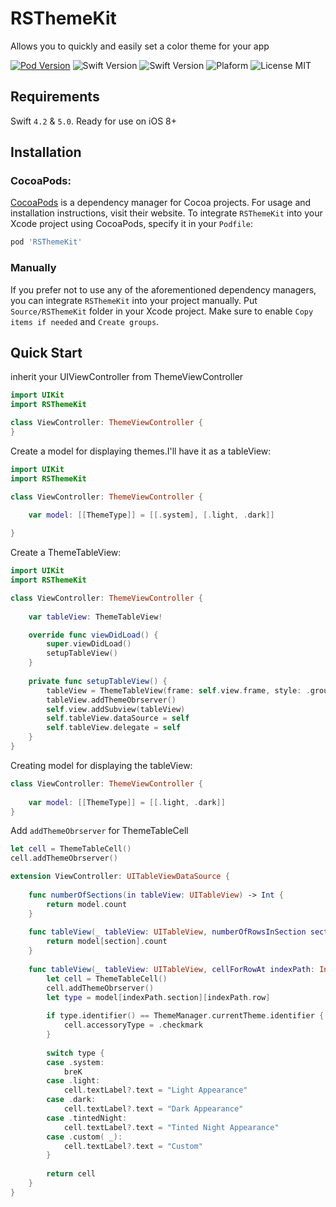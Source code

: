 # RSThemeKit
Allows you to quickly and easily set a color theme for your app

[![Pod Version](https://img.shields.io/badge/Pod-1.0.3-6193DF.svg)](https://cocoapods.org/)
![Swift Version](https://img.shields.io/badge/iOS-8.0+-blue.svg) 
![Swift Version](https://img.shields.io/badge/Swift-4.2+-orange.svg)
![Plaform](https://img.shields.io/badge/Platform-iOS-lightgrey.svg)
![License MIT](https://img.shields.io/badge/License-MIT-lightgrey.svg) 

## Requirements

Swift `4.2` & `5.0`. Ready for use on iOS 8+

## Installation

### CocoaPods:

[CocoaPods](https://cocoapods.org) is a dependency manager for Cocoa projects. For usage and installation instructions, visit their website. To integrate `RSThemeKit` into your Xcode project using CocoaPods, specify it in your `Podfile`:

```ruby
pod 'RSThemeKit'
```

### Manually

If you prefer not to use any of the aforementioned dependency managers, you can integrate `RSThemeKit` into your project manually. Put `Source/RSThemeKit` folder in your Xcode project. Make sure to enable `Copy items if needed` and `Create groups`.

## Quick Start

inherit your UIViewController from ThemeViewController

```swift
import UIKit
import RSThemeKit

class ViewController: ThemeViewController {
}
```

Create a model for displaying themes.I'll have it as a tableView:

```swift
import UIKit
import RSThemeKit

class ViewController: ThemeViewController {

    var model: [[ThemeType]] = [[.system], [.light, .dark]]
 
}
```

Create a ThemeTableView:

```swift
import UIKit
import RSThemeKit

class ViewController: ThemeViewController {
    
    var tableView: ThemeTableView!

    override func viewDidLoad() {
        super.viewDidLoad()
        setupTableView()
    }
    
    private func setupTableView() {
        tableView = ThemeTableView(frame: self.view.frame, style: .grouped)
        tableView.addThemeObrserver()
        self.view.addSubview(tableView)
        self.tableView.dataSource = self
        self.tableView.delegate = self
    }
}
```

Сreating model for displaying the tableView: 

```swift
class ViewController: ThemeViewController {
  
    var model: [[ThemeType]] = [[.light, .dark]]
}
```

Add `addThemeObrserver` for ThemeTableCell

```swift
let cell = ThemeTableCell()
cell.addThemeObrserver()
```

```swift
extension ViewController: UITableViewDataSource {
    
    func numberOfSections(in tableView: UITableView) -> Int {
        return model.count
    }
    
    func tableView(_ tableView: UITableView, numberOfRowsInSection section: Int) -> Int {
        return model[section].count
    }
    
    func tableView(_ tableView: UITableView, cellForRowAt indexPath: IndexPath) -> UITableViewCell {
        let cell = ThemeTableCell()
        cell.addThemeObrserver()
        let type = model[indexPath.section][indexPath.row]
        
        if type.identifier() == ThemeManager.currentTheme.identifier {
            cell.accessoryType = .checkmark
        }
        
        switch type {
        case .system:
            breK
        case .light:
            cell.textLabel?.text = "Light Appearance"
        case .dark:
            cell.textLabel?.text = "Dark Appearance"
        case .tintedNight:
            cell.textLabel?.text = "Tinted Night Appearance"
        case .custom( _):
            cell.textLabel?.text = "Custom"
        }
        
        return cell
    }
}
```

